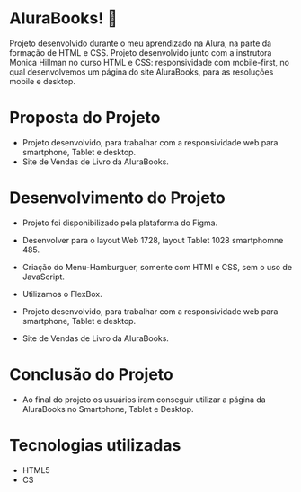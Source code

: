 ##
# AluraBooks! 👋 <a name="id01"></a>
Projeto desenvolvido durante o meu aprendizado na Alura, na parte da formação de HTML e CSS. Projeto desenvolvido junto com a instrutora Monica Hillman no curso HTML e CSS: responsividade com mobile-first, no qual desenvolvemos um página do site AluraBooks, para as resoluções mobile e desktop.

# Proposta do Projeto <a name="id02"></a>
- Projeto desenvolvido, para trabalhar com a responsividade web para smartphone, Tablet e desktop.
- Site de Vendas de Livro da AluraBooks.


# Desenvolvimento do Projeto <a name="id02"></a> 
- Projeto foi disponibilizado pela plataforma do Figma. 

- Desenvolver para o layout Web 1728, layout Tablet 1028 smartphomne 485. 

- Criação do Menu-Hamburguer, somente com HTMl e CSS, sem o uso de JavaScript. 

- Utilizamos o FlexBox.

- Projeto desenvolvido, para trabalhar com a responsividade web para smartphone, Tablet e desktop.
- Site de Vendas de Livro da AluraBooks.

# Conclusão do Projeto <a name="id02"></a>
- Ao final do projeto os usuários iram conseguir utilizar a página da AluraBooks no Smartphone, Tablet e Desktop.

# Tecnologias utilizadas <a name="id06"></a>
- HTML5
- CS











